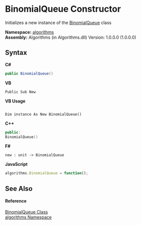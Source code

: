 # BinomialQueue Constructor 
 

Initializes a new instance of the <a href="bfd89819-99f1-ae62-d46e-2d42c1866f37">BinomialQueue</a> class

**Namespace:**&nbsp;<a href="82f88b43-fdc9-bc99-9558-75fce96d448f">algorithms</a><br />**Assembly:**&nbsp;Algorithms (in Algorithms.dll) Version: 1.0.0.0 (1.0.0.0)

## Syntax

**C#**<br />
``` C#
public BinomialQueue()
```

**VB**<br />
``` VB
Public Sub New
```

**VB Usage**<br />
``` VB Usage

Dim instance As New BinomialQueue()
```

**C++**<br />
``` C++
public:
BinomialQueue()
```

**F#**<br />
``` F#
new : unit -> BinomialQueue
```

**JavaScript**<br />
``` JavaScript
algorithms.BinomialQueue = function();
```


## See Also


#### Reference
<a href="bfd89819-99f1-ae62-d46e-2d42c1866f37">BinomialQueue Class</a><br /><a href="82f88b43-fdc9-bc99-9558-75fce96d448f">algorithms Namespace</a><br />
